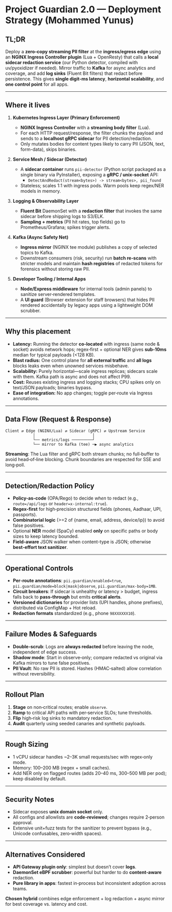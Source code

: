 
# Project Guardian 2.0 — Deployment Strategy (Mohammed Yunus)

## TL;DR
Deploy a **zero‑copy streaming PII filter** at the **ingress/egress edge** using an **NGINX Ingress Controller plugin** (Lua + OpenResty) that calls a **local sidecar redaction service** (our Python detector, compiled with uv/pyoxidizer if needed). Mirror traffic to **Kafka** for async analytics and coverage, and add **log sinks** (Fluent Bit filters) that redact before persistence. This gives **single digit‑ms latency**, **horizontal scalability**, and **one control point** for all apps.

---

## Where it lives
1. **Kubernetes Ingress Layer (Primary Enforcement)**
   - **NGINX Ingress Controller** with a **streaming body filter** (Lua).  
   - For each HTTP request/response, the filter chunks the payload and sends to a **localhost gRPC sidecar** for PII detection/redaction.  
   - Only mutates bodies for content types likely to carry PII (JSON, text, form-data), skips binaries.

2. **Service Mesh / Sidecar (Detector)**
   - A **sidecar container** runs `pii-detector` (Python script packaged as a single binary via PyInstaller), exposing a **gRPC / unix-socket** API:
     - `DetectAndRedact(stream<bytes>) -> stream<bytes>, pii_found`
   - Stateless; scales 1:1 with ingress pods. Warm pools keep regex/NER models in memory.

3. **Logging & Observability Layer**
   - **Fluent Bit** DaemonSet with a **redaction filter** that invokes the same sidecar before shipping logs to S3/ELK.  
   - **Sampling + metrics** (PII hit rates, top fields) go to Prometheus/Grafana; spikes trigger alerts.

4. **Kafka (Async Safety Net)**
   - **Ingress mirror** (NGINX tee module) publishes a copy of selected topics to Kafka.  
   - Downstream consumers (risk, security) run **batch re‑scans** with stricter models and maintain **hash registries** of redacted tokens for forensics without storing raw PII.

5. **Developer Tooling / Internal Apps**
   - **Node/Express middleware** for internal tools (admin panels) to sanitize server‑rendered templates.  
   - A **UI guard** (Browser extension for staff browsers) that hides PII rendered accidentally by legacy apps using a lightweight DOM scrubber.

---

## Why this placement
- **Latency:** Running the detector **co‑located** with ingress (same node & socket) avoids network hops; regex‑first + optional NER gives **sub‑10ms** median for typical payloads (<128 KB).  
- **Blast radius:** One control plane for **all external traffic** and **all logs** blocks leaks even when unowned services misbehave.  
- **Scalability:** Purely horizontal—scale ingress replicas; sidecars scale with them. Kafka path is async and does not affect P99.  
- **Cost:** Reuses existing ingress and logging stacks; CPU spikes only on text/JSON payloads; binaries bypass.  
- **Ease of integration:** No app changes; toggle per‑route via Ingress annotations.

---

## Data Flow (Request & Response)
```
Client ⇄ Edge (NGINX/Lua) ⇄ Sidecar (gRPC) ⇄ Upstream Service
            │                         │
            └── metrics/logs ─────────┘
            └── mirror to Kafka (tee) ─▶ async analytics
```

**Streaming**: The Lua filter and gRPC both stream chunks; no full‑buffer to avoid head‑of‑line blocking. Chunk boundaries are respected for SSE and long‑poll.

---

## Detection/Redaction Policy
- **Policy-as-code** (OPA/Rego) to decide *when* to redact (e.g., `route=/api/logs` or `header=x-internal:true`).  
- **Regex-first** for high‑precision structured fields (phones, Aadhaar, UPI, passports).  
- **Combinatorial logic** (>=2 of {name, email, address, device/ip}) to avoid false positives.  
- Optional **NER** model (SpaCy) enabled **only** on specific paths or body sizes to keep latency bounded.  
- **Field-aware** JSON walker when content-type is JSON; otherwise **best‑effort text sanitizer**.

---

## Operational Controls
- **Per‑route annotations**: `pii.guardian/enabled=true`, `pii.guardian/mode=block|mask|observe`, `pii.guardian/max-body=1MB`.  
- **Circuit breakers**: If sidecar is unhealthy or latency > budget, ingress falls back to **pass‑through** but emits **critical alerts**.  
- **Versioned dictionaries** for provider lists (UPI handles, phone prefixes), distributed via ConfigMap + Hot reload.  
- **Redaction formats** standardized (e.g., phone `98XXXXXX10`).

---

## Failure Modes & Safeguards
- **Double‑scrub**: Logs are **always redacted** before leaving the node, independent of edge success.  
- **Shadow mode**: Start in observe‑only; compare redacted vs original via Kafka mirrors to tune false positives.  
- **PII Vault**: No raw PII is stored. Hashes (HMAC‑salted) allow correlation without reversibility.

---

## Rollout Plan
1. **Stage** on non‑critical routes; enable `observe`.  
2. **Ramp** to critical API paths with per‑service SLOs; tune thresholds.  
3. **Flip** high‑risk log sinks to mandatory redaction.  
4. **Audit** quarterly using seeded canaries and synthetic payloads.

---

## Rough Sizing
- 1 vCPU sidecar handles ~2–3K small requests/sec with regex‑only mode.  
- Memory: 100–200 MB (regex + small caches).  
- Add NER only on flagged routes (adds 20–40 ms, 300–500 MB per pod); keep disabled by default.

---

## Security Notes
- Sidecar exposes **unix domain socket** only.  
- All configs and allowlists are **code‑reviewed**; changes require 2‑person approval.  
- Extensive unit+fuzz tests for the sanitizer to prevent bypass (e.g., Unicode confusables, zero‑width spaces).

---

## Alternatives Considered
- **API Gateway plugin only**: simplest but doesn’t cover **logs**.  
- **DaemonSet eBPF scrubber**: powerful but harder to do **content‑aware** redaction.  
- **Pure library in apps**: fastest in‑process but inconsistent adoption across teams.

**Chosen hybrid** combines edge enforcement + log redaction + async mirror for best coverage vs. latency and cost.
